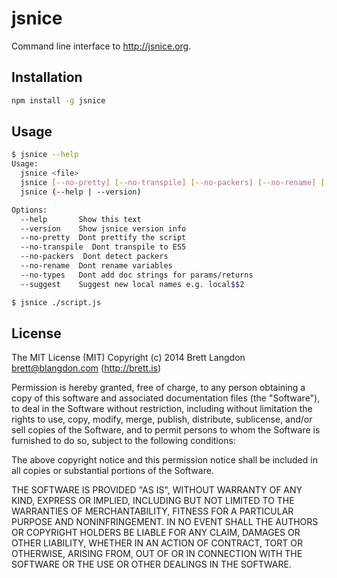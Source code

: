 jsnice
======

Command line interface to http://jsnice.org.

## Installation
```bash
npm install -g jsnice
```

## Usage

```bash
$ jsnice --help
Usage:
  jsnice <file>
  jsnice [--no-pretty] [--no-transpile] [--no-packers] [--no-rename] [--no-types] [--suggest] <file>
  jsnice (--help | --version)

Options:
  --help       Show this text
  --version    Show jsnice version info
  --no-pretty  Dont prettify the script
  --no-transpile  Dont transpile to ES5
  --no-packers  Dont detect packers
  --no-rename  Dont rename variables
  --no-types   Dont add doc strings for params/returns
  --suggest    Suggest new local names e.g. local$$2
```

```bash
$ jsnice ./script.js
```

## License
The MIT License (MIT) Copyright (c) 2014 Brett Langdon <brett@blangdon.com> (http://brett.is)

Permission is hereby granted, free of charge, to any person obtaining a copy of this software and associated documentation files (the "Software"), to deal in the Software without restriction, including without limitation the rights to use, copy, modify, merge, publish, distribute, sublicense, and/or sell copies of the Software, and to permit persons to whom the Software is furnished to do so, subject to the following conditions:

The above copyright notice and this permission notice shall be included in all copies or substantial portions of the Software.

THE SOFTWARE IS PROVIDED "AS IS", WITHOUT WARRANTY OF ANY KIND, EXPRESS OR IMPLIED, INCLUDING BUT NOT LIMITED TO THE WARRANTIES OF MERCHANTABILITY, FITNESS FOR A PARTICULAR PURPOSE AND NONINFRINGEMENT. IN NO EVENT SHALL THE AUTHORS OR COPYRIGHT HOLDERS BE LIABLE FOR ANY CLAIM, DAMAGES OR OTHER LIABILITY, WHETHER IN AN ACTION OF CONTRACT, TORT OR OTHERWISE, ARISING FROM, OUT OF OR IN CONNECTION WITH THE SOFTWARE OR THE USE OR OTHER DEALINGS IN THE SOFTWARE.
